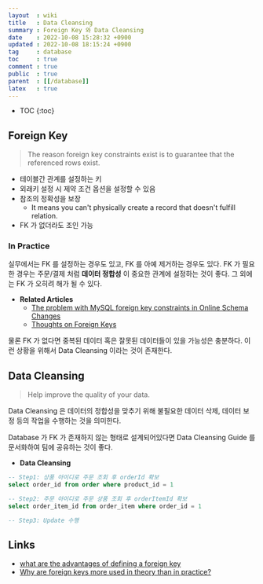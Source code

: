 ```yaml
---
layout  : wiki
title   : Data Cleansing
summary : Foreign Key 와 Data Cleansing
date    : 2022-10-08 15:28:32 +0900
updated : 2022-10-08 18:15:24 +0900
tag     : database
toc     : true
comment : true
public  : true
parent  : [[/database]]
latex   : true
---
```

* TOC
{:toc}

## Foreign Key

> The reason foreign key constraints exist is to guarantee that the referenced rows exist.

- 테이블간 관계를 설정하는 키
- 외래키 설정 시 제약 조건 옵션을 설정할 수 있음
- 참조의 정확성을 보장
  -  It means you can't physically create a record that doesn't fulfill relation.
- FK 가 없더라도 조인 가능

### In Practice

실무에서는 FK 를 설정하는 경우도 있고, FK 를 아예 제거하는 경우도 있다. FK 가 필요한 경우는 주문/결제 처럼 __데이터 정합성__ 이 중요한 관계에 설정하는 것이 좋다. 그 외에는 FK 가 오히려 해가 될 수 있다.

- __Related Articles__
  - [The problem with MySQL foreign key constraints in Online Schema Changes](https://code.openark.org/blog/mysql/the-problem-with-mysql-foreign-key-constraints-in-online-schema-changes)
  - [Thoughts on Foreign Keys](https://github.com/github/gh-ost/issues/331)

물론 FK 가 없다면 중복된 데이터 혹은 잘못된 데이터들이 있을 가능성은 충분하다. 이런 상황을 위해서 Data Cleansing 이라는 것이 존재한다.

## Data Cleansing

> Help improve the quality of your data.

Data Cleansing 은 데이터의 정합성을 맞추기 위해 불필요한 데이터 삭제, 데이터 보정 등의 작업을 수행하는 것을 의미한다.

Database 가 FK 가 존재하지 않는 형태로 설계되어있다면 Data Cleansing Guide 를 문서화하여 팀에 공유하는 것이 좋다.

- __Data Cleansing__

```sql
-- Step1: 상품 아이디로 주문 조회 후 orderId 확보
select order_id from order where product_id = 1

-- Step2: 주문 아이디로 주문 상품 조회 후 orderItemId 확보
select order_item_id from order_item where order_id = 1

-- Step3: Update 수행
```

## Links

- [what are the advantages of defining a foreign key](https://stackoverflow.com/questions/10183116/what-are-the-advantages-of-defining-a-foreign-key)
- [Why are foreign keys more used in theory than in practice?](https://stackoverflow.com/questions/1876013/why-are-foreign-keys-more-used-in-theory-than-in-practice)